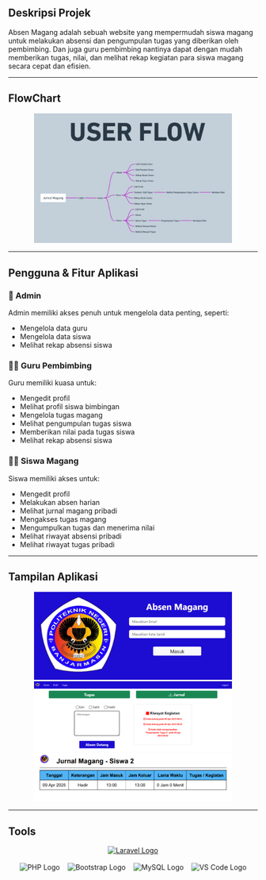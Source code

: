 ## Deskripsi Projek

Absen Magang adalah sebuah website yang mempermudah siswa magang untuk melakukan absensi dan pengumpulan tugas yang diberikan oleh pembimbing. Dan juga guru pembimbing nantinya dapat dengan mudah memberikan tugas, nilai, dan melihat rekap kegiatan para siswa magang secara cepat dan efisien.

---
## FlowChart
<div align="center">
<img src="/public/assets/userflow.png" width="400">
</div>

---
## Pengguna & Fitur Aplikasi

### 👤 Admin
Admin memiliki akses penuh untuk mengelola data penting, seperti:

- Mengelola data guru  
- Mengelola data siswa  
- Melihat rekap absensi siswa  

### 👨‍🏫 Guru Pembimbing
Guru memiliki kuasa untuk:

- Mengedit profil  
- Melihat profil siswa bimbingan  
- Mengelola tugas magang  
- Melihat pengumpulan tugas siswa  
- Memberikan nilai pada tugas siswa  
- Melihat rekap absensi siswa  

### 🧑‍🎓 Siswa Magang
Siswa memiliki akses untuk:

- Mengedit profil  
- Melakukan absen harian  
- Melihat jurnal magang pribadi  
- Mengakses tugas magang  
- Mengumpulkan tugas dan menerima nilai  
- Melihat riwayat absensi pribadi  
- Melihat riwayat tugas pribadi  

---
## Tampilan Aplikasi

<div align="center">
  <img src="/public/assets/login.png" width="400">
  <img src="/public/assets/absen.png" width="400">
  <img src="/public/assets/jurnal.png" width="400">
</div>

---
## Tools
<div align="center">
  <a href="https://laravel.com" target="_blank">
    <img src="https://raw.githubusercontent.com/laravel/art/master/logo-lockup/5%20SVG/2%20CMYK/1%20Full%20Color/laravel-logolockup-cmyk-red.svg" width="300" alt="Laravel Logo">
  </a>
  <br><br>
  <img src="https://www.php.net/images/logos/new-php-logo.svg" width="100" alt="PHP Logo">
  &nbsp;&nbsp;
  <img src="https://getbootstrap.com/docs/5.0/assets/brand/bootstrap-logo-shadow.png" width="100" alt="Bootstrap Logo">
  &nbsp;&nbsp;
  <img src="https://www.mysql.com/common/logos/logo-mysql-170x115.png" width="100" alt="MySQL Logo">
  &nbsp;&nbsp;
  <img src="https://code.visualstudio.com/assets/images/code-stable.png" width="100" alt="VS Code Logo">
</div>

